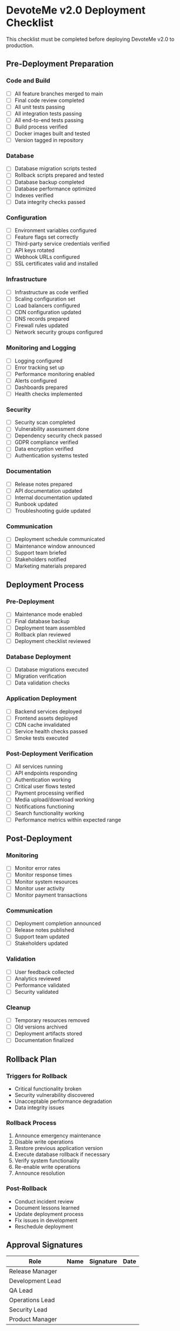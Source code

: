 # DevoteMe v2.0 Deployment Checklist

This checklist must be completed before deploying DevoteMe v2.0 to production.

## Pre-Deployment Preparation

### Code and Build
- [ ] All feature branches merged to main
- [ ] Final code review completed
- [ ] All unit tests passing
- [ ] All integration tests passing
- [ ] All end-to-end tests passing
- [ ] Build process verified
- [ ] Docker images built and tested
- [ ] Version tagged in repository

### Database
- [ ] Database migration scripts tested
- [ ] Rollback scripts prepared and tested
- [ ] Database backup completed
- [ ] Database performance optimized
- [ ] Indexes verified
- [ ] Data integrity checks passed

### Configuration
- [ ] Environment variables configured
- [ ] Feature flags set correctly
- [ ] Third-party service credentials verified
- [ ] API keys rotated
- [ ] Webhook URLs configured
- [ ] SSL certificates valid and installed

### Infrastructure
- [ ] Infrastructure as code verified
- [ ] Scaling configuration set
- [ ] Load balancers configured
- [ ] CDN configuration updated
- [ ] DNS records prepared
- [ ] Firewall rules updated
- [ ] Network security groups configured

### Monitoring and Logging
- [ ] Logging configured
- [ ] Error tracking set up
- [ ] Performance monitoring enabled
- [ ] Alerts configured
- [ ] Dashboards prepared
- [ ] Health checks implemented

### Security
- [ ] Security scan completed
- [ ] Vulnerability assessment done
- [ ] Dependency security check passed
- [ ] GDPR compliance verified
- [ ] Data encryption verified
- [ ] Authentication systems tested

### Documentation
- [ ] Release notes prepared
- [ ] API documentation updated
- [ ] Internal documentation updated
- [ ] Runbook updated
- [ ] Troubleshooting guide updated

### Communication
- [ ] Deployment schedule communicated
- [ ] Maintenance window announced
- [ ] Support team briefed
- [ ] Stakeholders notified
- [ ] Marketing materials prepared

## Deployment Process

### Pre-Deployment
- [ ] Maintenance mode enabled
- [ ] Final database backup
- [ ] Deployment team assembled
- [ ] Rollback plan reviewed
- [ ] Deployment checklist reviewed

### Database Deployment
- [ ] Database migrations executed
- [ ] Migration verification
- [ ] Data validation checks

### Application Deployment
- [ ] Backend services deployed
- [ ] Frontend assets deployed
- [ ] CDN cache invalidated
- [ ] Service health checks passed
- [ ] Smoke tests executed

### Post-Deployment Verification
- [ ] All services running
- [ ] API endpoints responding
- [ ] Authentication working
- [ ] Critical user flows tested
- [ ] Payment processing verified
- [ ] Media upload/download working
- [ ] Notifications functioning
- [ ] Search functionality working
- [ ] Performance metrics within expected range

## Post-Deployment

### Monitoring
- [ ] Monitor error rates
- [ ] Monitor response times
- [ ] Monitor system resources
- [ ] Monitor user activity
- [ ] Monitor payment transactions

### Communication
- [ ] Deployment completion announced
- [ ] Release notes published
- [ ] Support team updated
- [ ] Stakeholders updated

### Validation
- [ ] User feedback collected
- [ ] Analytics reviewed
- [ ] Performance validated
- [ ] Security validated

### Cleanup
- [ ] Temporary resources removed
- [ ] Old versions archived
- [ ] Deployment artifacts stored
- [ ] Documentation finalized

## Rollback Plan

### Triggers for Rollback
- Critical functionality broken
- Security vulnerability discovered
- Unacceptable performance degradation
- Data integrity issues

### Rollback Process
1. Announce emergency maintenance
2. Disable write operations
3. Restore previous application version
4. Execute database rollback if necessary
5. Verify system functionality
6. Re-enable write operations
7. Announce resolution

### Post-Rollback
- Conduct incident review
- Document lessons learned
- Update deployment process
- Fix issues in development
- Reschedule deployment

## Approval Signatures

| Role | Name | Signature | Date |
|------|------|-----------|------|
| Release Manager | | | |
| Development Lead | | | |
| QA Lead | | | |
| Operations Lead | | | |
| Security Lead | | | |
| Product Manager | | | |

